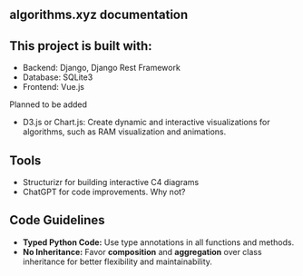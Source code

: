 ## algorithms.xyz documentation

## This project is built with:

- Backend: Django, Django Rest Framework
- Database: SQLite3
- Frontend: Vue.js

Planned to be added
- D3.js or Chart.js: Create dynamic and interactive visualizations for algorithms, such as RAM visualization and animations.

## Tools

- Structurizr for building interactive C4 diagrams
- ChatGPT for code improvements. Why not? 
  
## Code Guidelines

- **Typed Python Code:** Use type annotations in all functions and methods.
- **No Inheritance:** Favor **composition** and **aggregation** over class inheritance for better flexibility and maintainability.
